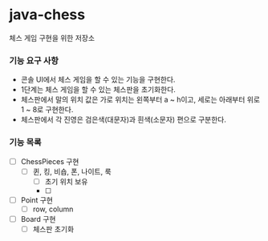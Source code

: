 # java-chess
체스 게임 구현을 위한 저장소

### 기능 요구 사항
- 콘솔 UI에서 체스 게임을 할 수 있는 기능을 구현한다.
- 1단계는 체스 게임을 할 수 있는 체스판을 초기화한다.
- 체스판에서 말의 위치 값은 가로 위치는 왼쪽부터 a ~ h이고, 세로는 아래부터 위로 1 ~ 8로 구현한다.
- 체스판에서 각 진영은 검은색(대문자)과 흰색(소문자) 편으로 구분한다.

### 기능 목록
- [ ] ChessPieces 구현
    - [ ] 퀸, 킹, 비숍, 폰, 나이트, 룩
        - [ ] 초기 위치 보유
        - [ ] 
- [ ] Point 구현
    - [ ] row, column
- [ ] Board 구현
    - [ ] 체스판 초기화